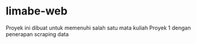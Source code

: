 # limabe-web
Proyek ini dibuat untuk memenuhi salah satu mata kuliah Proyek 1 dengan penerapan scraping data
